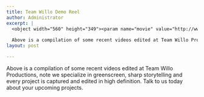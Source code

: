 ```yaml
---
title: Team Willo Demo Reel
author: Administrator
excerpt: |
  <object width="560" height="349"><param name="movie" value="http://www.youtube.com/v/avqvwxS1Gs4?fs=1&amp;hl=en_US&amp;rel=0"></param><param name="allowFullScreen" value="true"></param><param name="allowscriptaccess" value="always"></param><embed src="http://www.youtube.com/v/avqvwxS1Gs4?fs=1&amp;hl=en_US&amp;rel=0" type="application/x-shockwave-flash" width="560" height="349" allowscriptaccess="always" allowfullscreen="true"></embed></object>
  
  Above is a compilation of some recent videos edited at Team Willo Productions...
layout: post

---
```

Above is a compilation of some recent videos edited at Team Willo Productions, note we specialize in greenscreen, sharp storytelling and every project is captured and edited in high definition. Talk to us today about your upcoming projects.